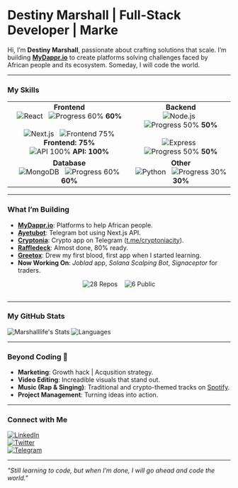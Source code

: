 # Destiny Marshall | Full-Stack Developer | Marke

Hi, I’m **Destiny Marshall**, passionate about crafting solutions that scale. I’m building **[MyDappr.io](https://mydappr.io)** to create platforms solving challenges faced by African people and its ecosystem. Someday, I will code the world.

---

### My Skills

<div align="center">
<table>
  <tr>
    <td align="center">
      <strong>Frontend</strong><br>
      <img src="https://img.shields.io/badge/React-61DAFB?style=flat&logo=react" alt="React" /> &nbsp;
      <img src="https://img.shields.io/badge/Progress-60%25-61DAFB?style=flat" alt="Progress 60%" /> <strong>60%</strong><br><br>
      <img src="https://img.shields.io/badge/Next.js-000000?style=flat&logo=next.js" alt="Next.js" /> &nbsp;
      <img src="https://img.shields.io/badge/Frontend-75%25-000000?style=flat" alt="Frontend 75%" /> <strong>Frontend: 75%</strong><br>
      <img src="https://img.shields.io/badge/API-100%25-00CC00?style=flat" alt="API 100%" /> <strong>API: 100%</strong>
    </td>
    <td align="center">
      <strong>Backend</strong><br>
      <img src="https://img.shields.io/badge/Node.js-339933?style=flat&logo=node.js" alt="Node.js" /> &nbsp;
      <img src="https://img.shields.io/badge/Progress-50%25-339933?style=flat" alt="Progress 50%" /> <strong>50%</strong><br><br>
      <img src="https://img.shields.io/badge/Express-000000?style=flat&logo=express" alt="Express" /> &nbsp;
      <img src="https://img.shields.io/badge/Progress-50%25-000000?style=flat" alt="Progress 50%" /> <strong>50%</strong>
    </td>
  </tr>
  <tr>
    <td align="center">
      <strong>Database</strong><br>
      <img src="https://img.shields.io/badge/MongoDB-47A248?style=flat&logo=mongodb" alt="MongoDB" /> &nbsp;
      <img src="https://img.shields.io/badge/Progress-60%25-47A248?style=flat" alt="Progress 60%" /> <strong>60%</strong>
    </td>
    <td align="center">
      <strong>Other</strong><br>
      <img src="https://img.shields.io/badge/Python-3776AB?style=flat&logo=python" alt="Python" /> &nbsp;
      <img src="https://img.shields.io/badge/Progress-30%25-3776AB?style=flat" alt="Progress 30%" /> <strong>30%</strong>
    </td>
  </tr>
</table>
</div>

---

### What I’m Building
- **[MyDappr.io](https://mydappr.io)**: Platforms to help African people.
- **[Ayetubot](https://t.me/ayetubot)**: Telegram bot using Next.js API.
- **[Cryptonia](https://cryptoniacity.com)**: Crypto app on Telegram ([t.me/cryptoniacity](https://t.me/cryptoniacity)).
- **[Raffledeck](https://raffledeck.com)**: Almost done, 80% ready.
- **[Greetox](https://greetoxapp.vercel.app)**: Drew my first blood, first app when I started learning.
- **Now Working On**: *Joblad* app, *Solana Scalping Bot*, *Signaceptor* for traders.

<div align="center">
  <img src="https://img.shields.io/badge/Repos-28-26A69A?style=for-the-badge&labelColor=1A3C34" alt="28 Repos" /> &nbsp;&nbsp;
  <img src="https://img.shields.io/badge/Public-6-26A69A?style=for-the-badge&labelColor=1A3C34" alt="6 Public" />
  <br><br>
</div>

---

### My GitHub Stats
![Marshalllife's Stats](https://your-stats-app.vercel.app/api?username=Marshalllife&show_icons=true&theme=radical&hide_border=true&count_private=true)
![Languages](https://your-stats-app.vercel.app/api/top-langs/?username=Marshalllife&layout=compact&theme=radical&hide_border=true&count_private=true)

---

### Beyond Coding 🫣
- **Marketing**: Growth hack | Acqusition strategy.  
- **Video Editing**: Increadible visuals that stand out.  
- **Music (Rap & Singing)**: Traditional and crypto-themed tracks on [Spotify](https://open.spotify.com/artist/2h00H7s2YjKTM34NvIciPa).  
- **Project Management**: Turning ideas into action.
---


### Connect with Me
[![LinkedIn](https://img.shields.io/badge/LinkedIn-0077B5?style=flat&logo=linkedin)](https://www.linkedin.com/in/destiny-e-marshall-a15726b0/)  
[![Twitter](https://img.shields.io/badge/Twitter-1DA1F2?style=flat&logo=twitter)](https://twitter.com/)  
[![Telegram](https://img.shields.io/badge/Telegram-0088CC?style=flat&logo=telegram)](https://t.me/Marshalllife)

---

*"Still learning to code, but when I’m done, I will go ahead and code the world."*
